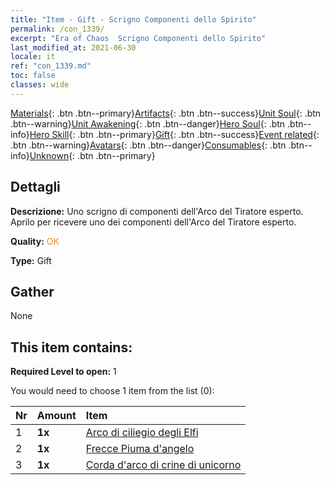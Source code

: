 ```yaml
---
title: "Item - Gift - Scrigno Componenti dello Spirito"
permalink: /con_1339/
excerpt: "Era of Chaos  Scrigno Componenti dello Spirito"
last_modified_at: 2021-06-30
locale: it
ref: "con_1339.md"
toc: false
classes: wide
---
```

 [Materials](/ItemsIT/){: .btn .btn--primary}[Artifacts](/ItemsIT/Artifacts/){: .btn .btn--success}[Unit Soul](/ItemsIT/UnitSoul/){: .btn .btn--warning}[Unit Awakening](/ItemsIT/UnitAwakening/){: .btn .btn--danger}[Hero Soul](/ItemsIT/HeroSoul/){: .btn .btn--info}[Hero Skill](/ItemsIT/HeroSkill/){: .btn .btn--primary}[Gift](/ItemsIT/Gift/){: .btn .btn--success}[Event related](/ItemsIT/Events/){: .btn .btn--warning}[Avatars](/ItemsIT/Avatars/){: .btn .btn--danger}[Consumables](/ItemsIT/Consumables/){: .btn .btn--info}[Unknown](/ItemsIT/Unknown/){: .btn .btn--primary}

## Dettagli
 **Descrizione:** Uno scrigno di componenti dell'Arco del Tiratore esperto. Aprilo per ricevere uno dei componenti dell'Arco del Tiratore esperto.

 **Quality:** <span style="color: #FF8C00">OK</span>

 **Type:** Gift

## Gather

  None

## This item contains:

 **Required Level to open:** 1

 You would need to choose 1 item from the list (0):

  | Nr | Amount |     Item    |
  |:---|:-------|:------------|
  | 1 |  **1x** | [Arco di ciliegio degli Elfi](/ItemsIT/art_103/) |  | 
  | 2 |  **1x** | [Frecce Piuma d'angelo](/ItemsIT/art_104/) |  | 
  | 3 |  **1x** | [Corda d'arco di crine di unicorno](/ItemsIT/art_105/) |  | 
